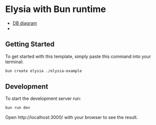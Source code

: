 # Elysia with Bun runtime

- [DB diagram](https://dbdiagram.io/d/ash-qrb-66cda5f5cf8e2d1d1cfa2958)
- 

## Getting Started
To get started with this template, simply paste this command into your terminal:
```bash
bun create elysia ./elysia-example
```

## Development
To start the development server run:
```bash
bun run dev
```

Open http://localhost:3000/ with your browser to see the result.